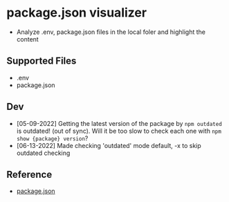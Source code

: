 # package.json visualizer
- Analyze .env, package.json files in the local foler and highlight the content

## Supported Files
- .env
- package.json

## Dev
- [05-09-2022] Getting the latest version of the package by `npm outdated` is outdated! (out of sync). Will it be too slow to check each one with `npm show {package} version`?
- [06-13-2022] Made checking 'outdated' mode default, -x to skip outdated checking

## Reference
- [package.json](https://docs.npmjs.com/cli/v7/configuring-npm/package-json)
